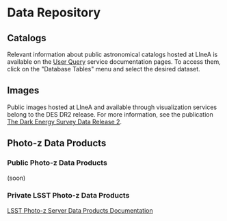 
# Data Repository

## Catalogs
Relevant information about public astronomical catalogs hosted at LIneA is available on the [User Query](https://userquery.linea.org.br/) service documentation pages. To access them, click on the "Database Tables" menu and select the desired dataset.


## Images
Public images hosted at LIneA and available through visualization services belong to the DES DR2 release. For more information, see the publication [The Dark Energy Survey Data Release 2](https://arxiv.org/abs/2101.05765).

## Photo-z Data Products 

### Public Photo-z Data Products

(soon)

### Private LSST Photo-z Data Products

[LSST Photo-z Server Data Products Documentation](./pz_server_data.md) 



